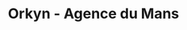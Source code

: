 ---
title: "Orkyn - Agence du Mans"
url: /la-chapelle-saint-aubin/orkyn-agence-du-mans/
shop: Sanitätshaus
---